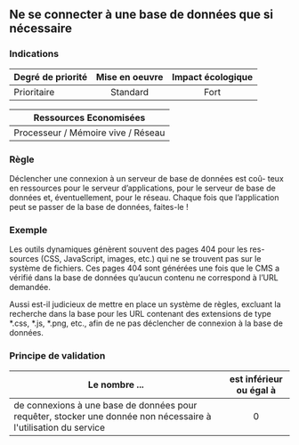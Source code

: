 ## Ne se connecter à une base de données que si nécessaire
### Indications
| Degré de priorité |      Mise en oeuvre       |  Impact écologique    | 
|-------------------|:-------------------------:|:---------------------:|
|  Prioritaire      |  Standard                 |    Fort               | 


|Ressources Economisées                                      |
|:----------------------------------------------------------:|
| Processeur / Mémoire vive / Réseau   |

### Règle
Déclencher une connexion à un serveur de base de données est coû- teux en ressources pour le serveur d’applications, pour le serveur de base de données et, éventuellement, pour le réseau. Chaque fois que l’application peut se passer de la base de données, faites-le !

### Exemple
Les outils dynamiques génèrent souvent des pages 404 pour les res- sources (CSS, JavaScript, images, etc.) qui ne se trouvent pas sur le système de fichiers. Ces pages 404 sont générées une fois que le CMS a vérifié dans la base de données qu’aucun contenu ne correspond à l’URL demandée.

Aussi est-il judicieux de mettre en place un système de règles, excluant la recherche dans la base pour les URL contenant des extensions de type *.css, *.js, *.png, etc., afin de ne pas déclencher de connexion à la base de données.

### Principe de validation

| Le nombre ...     | est inférieur ou égal à   |  
|-------------------|:-------------------------:|
|  de connexions à une base de données pour requêter, stocker une donnée non nécessaire à l'utilisation du service | 0  |
